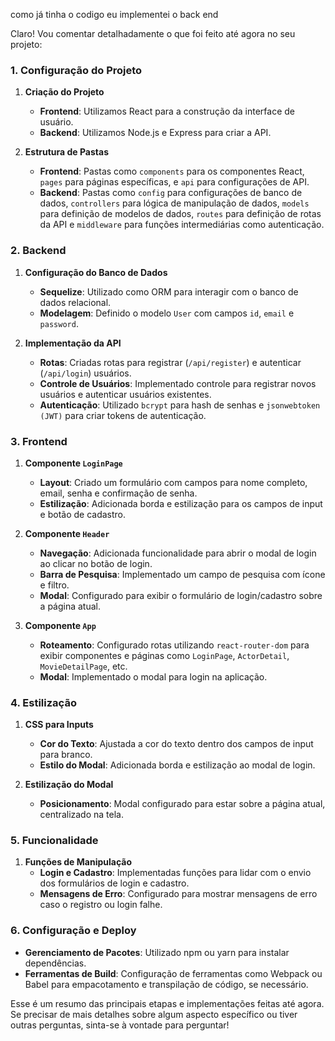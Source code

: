 como já tinha o codigo eu implementei o back end 

Claro! Vou comentar detalhadamente o que foi feito até agora no seu projeto:

### **1. Configuração do Projeto**

1. **Criação do Projeto**
   - **Frontend**: Utilizamos React para a construção da interface de usuário.
   - **Backend**: Utilizamos Node.js e Express para criar a API.

2. **Estrutura de Pastas**
   - **Frontend**: Pastas como `components` para os componentes React, `pages` para páginas específicas, e `api` para configurações de API.
   - **Backend**: Pastas como `config` para configurações de banco de dados, `controllers` para lógica de manipulação de dados, `models` para definição de modelos de dados, `routes` para definição de rotas da API e `middleware` para funções intermediárias como autenticação.

### **2. Backend**

1. **Configuração do Banco de Dados**
   - **Sequelize**: Utilizado como ORM para interagir com o banco de dados relacional.
   - **Modelagem**: Definido o modelo `User` com campos `id`, `email` e `password`.

2. **Implementação da API**
   - **Rotas**: Criadas rotas para registrar (`/api/register`) e autenticar (`/api/login`) usuários.
   - **Controle de Usuários**: Implementado controle para registrar novos usuários e autenticar usuários existentes.
   - **Autenticação**: Utilizado `bcrypt` para hash de senhas e `jsonwebtoken (JWT)` para criar tokens de autenticação.

### **3. Frontend**

1. **Componente `LoginPage`**
   - **Layout**: Criado um formulário com campos para nome completo, email, senha e confirmação de senha.
   - **Estilização**: Adicionada borda e estilização para os campos de input e botão de cadastro.

2. **Componente `Header`**
   - **Navegação**: Adicionada funcionalidade para abrir o modal de login ao clicar no botão de login.
   - **Barra de Pesquisa**: Implementado um campo de pesquisa com ícone e filtro.
   - **Modal**: Configurado para exibir o formulário de login/cadastro sobre a página atual.

3. **Componente `App`**
   - **Roteamento**: Configurado rotas utilizando `react-router-dom` para exibir componentes e páginas como `LoginPage`, `ActorDetail`, `MovieDetailPage`, etc.
   - **Modal**: Implementado o modal para login na aplicação.

### **4. Estilização**

1. **CSS para Inputs**
   - **Cor do Texto**: Ajustada a cor do texto dentro dos campos de input para branco.
   - **Estilo do Modal**: Adicionada borda e estilização ao modal de login.

2. **Estilização do Modal**
   - **Posicionamento**: Modal configurado para estar sobre a página atual, centralizado na tela.

### **5. Funcionalidade**

1. **Funções de Manipulação**
   - **Login e Cadastro**: Implementadas funções para lidar com o envio dos formulários de login e cadastro.
   - **Mensagens de Erro**: Configurado para mostrar mensagens de erro caso o registro ou login falhe.

### **6. Configuração e Deploy**

- **Gerenciamento de Pacotes**: Utilizado npm ou yarn para instalar dependências.
- **Ferramentas de Build**: Configuração de ferramentas como Webpack ou Babel para empacotamento e transpilação de código, se necessário.

Esse é um resumo das principais etapas e implementações feitas até agora. Se precisar de mais detalhes sobre algum aspecto específico ou tiver outras perguntas, sinta-se à vontade para perguntar!
